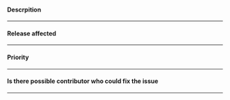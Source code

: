 #### Descrpition



--- 

#### Release affected



---

#### Priority



---

#### Is there possible contributor who could fix the issue



---
